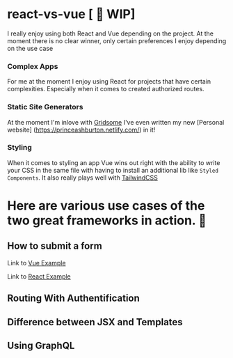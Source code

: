 # react-vs-vue [ 🚧 WIP]
I really enjoy using both React and Vue depending on the project. At the moment there is no clear winner, only certain preferences I enjoy depending on the use case

### Complex Apps

For me at the moment I enjoy using React for projects that have certain complexities. Especially when it comes to created authorized routes.

### Static Site Generators

At the moment I'm inlove with [Gridsome](https://gridsome.org/) I've even written my new [Personal website] (https://princeashburton.netlify.com/) in it! 

### Styling

When it comes to styling an app Vue wins out right with the ability to write your CSS in the same file with having to install an additional lib like `Styled Components`. It also really plays well with [TailwindCSS](https://tailwindcss.com/)
 
# Here are various use cases of the two great frameworks in action. 🎥

## How to submit a form

Link to [Vue Example](https://codesandbox.io/s/vue-template-kev0l)

Link to [React Example](https://codesandbox.io/s/038m0909pw)

## Routing With Authentification

## Difference between JSX and Templates

## Using GraphQL
